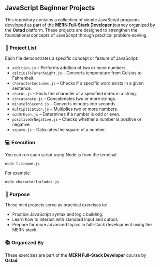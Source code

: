## JavaScript Beginner Projects

This repository contains a collection of simple JavaScript programs developed as part of the **MERN Full-Stack Developer** journey organized by the **Ostad** platform. These projects are designed to strengthen the foundational concepts of JavaScript through practical problem-solving.

### 📁 Project List

Each file demonstrates a specific concept or feature of JavaScript:

* `addition.js` – Performs addition of two or more numbers.
* `celciusToFarenheight.js` – Converts temperature from Celsius to Fahrenheit.
* `characterIncludes.js` – Checks if a specific word exists in a given sentence.
* `charAt.js` – Finds the character at a specified index in a string.
* `concatenate.js` – Concatenates two or more strings.
* `minuteToSecond.js` – Converts minutes into seconds.
* `multiplication.js` – Multiplies two or more numbers.
* `oddOrEven.js` – Determines if a number is odd or even.
* `positiveOrNegative.js` – Checks whether a number is positive or negative.
* `square.js` – Calculates the square of a number.

### 💻 Execution

You can run each script using Node.js from the terminal:

```bash
node filename.js
```

For example:

```bash
node characterIncludes.js
```

### 🎯 Purpose

These mini projects serve as practical exercises to:

* Practice JavaScript syntax and logic building.
* Learn how to interact with standard input and output.
* Prepare for more advanced topics in full-stack development using the MERN stack.

### 📚 Organized By

These exercises are part of the **MERN Full-Stack Developer** course by **Ostad**.

